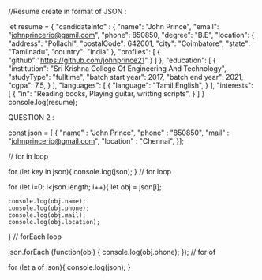 //Resume create in format of JSON :

let resume = {
    "candidateInfo" : {
              "name": "John Prince",
              "email": "johnprincerio@gamil.com",
              "phone": 850850,
              "degree": "B.E",
              "location": {
                "address": "Pollachi",
                "postalCode": 642001,
                "city": "Coimbatore",
                "state": "Tamilnadu",
                "country": "India"
              },
              "profiles": [
                {
                    "github":"https://github.com/johnprince21"
                }
              ]
            },
            "education": [
              {
                "institution": "Sri Krishna College Of Engineering And Technology",
                "studyType": "fulltime",
                "batch start year": 2017,
                "batch end year": 2021,
                "cgpa": 7.5,
              }
            ],
            "languages": [
              {
                "language": "Tamil,English",
              }
            ],
            "interests": [
              {
                "in": "Reading books, Playing guitar, writting scripts",
              }
            ]
          }
          console.log(resume);


QUESTION 2 :


const json = [ {
    "name" : "John Prince",
    "phone" : "850850",
    "mail" : "johnprincerio@gmail.com",
    "location" : "Chennai",
}];

// for in loop

 for (let key in json){
    console.log(json);
} 
// for loop

for (let i=0; i<json.length; i++){
    let obj = json[i];

    console.log(obj.name);
    console.log(obj.phone);
    console.log(obj.mail);
    console.log(obj.location);
} 
// forEach loop

json.forEach (function(obj) { 
    console.log(obj.phone);
 }); 
// for of

 for (let a of json){
    console.log(json);
 }




          
